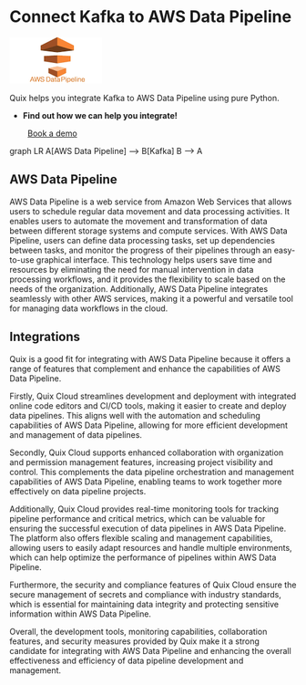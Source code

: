 # Connect Kafka to AWS Data Pipeline

![](./images/logo_1.jpg)

Quix helps you integrate Kafka to AWS Data Pipeline using pure Python.

<div class="grid cards blog-grid-card" markdown>

- __Find out how we can help you integrate!__

    <a class="md-button md-button--primary" href="https://share.hsforms.com/1iW0TmZzKQMChk0lxd_tGiw4yjw2?__hstc=175542013.2303933fbd746c0ac86d9ccbe9bc9100.1728383268831.1729603416735.1729620918855.31&__hssc=175542013.1.1729620918855&__hsfp=2132701734" target="_blank" style="margin:.5rem;">Book a demo</a>

</div>

graph LR
    A[AWS Data Pipeline] --> B[Kafka]
    B --> A

## AWS Data Pipeline

AWS Data Pipeline is a web service from Amazon Web Services that allows users to schedule regular data movement and data processing activities. It enables users to automate the movement and transformation of data between different storage systems and compute services. With AWS Data Pipeline, users can define data processing tasks, set up dependencies between tasks, and monitor the progress of their pipelines through an easy-to-use graphical interface. This technology helps users save time and resources by eliminating the need for manual intervention in data processing workflows, and it provides the flexibility to scale based on the needs of the organization. Additionally, AWS Data Pipeline integrates seamlessly with other AWS services, making it a powerful and versatile tool for managing data workflows in the cloud.

## Integrations

Quix is a good fit for integrating with AWS Data Pipeline because it offers a range of features that complement and enhance the capabilities of AWS Data Pipeline. 

Firstly, Quix Cloud streamlines development and deployment with integrated online code editors and CI/CD tools, making it easier to create and deploy data pipelines. This aligns well with the automation and scheduling capabilities of AWS Data Pipeline, allowing for more efficient development and management of data pipelines.

Secondly, Quix Cloud supports enhanced collaboration with organization and permission management features, increasing project visibility and control. This complements the data pipeline orchestration and management capabilities of AWS Data Pipeline, enabling teams to work together more effectively on data pipeline projects.

Additionally, Quix Cloud provides real-time monitoring tools for tracking pipeline performance and critical metrics, which can be valuable for ensuring the successful execution of data pipelines in AWS Data Pipeline. The platform also offers flexible scaling and management capabilities, allowing users to easily adapt resources and handle multiple environments, which can help optimize the performance of pipelines within AWS Data Pipeline.

Furthermore, the security and compliance features of Quix Cloud ensure the secure management of secrets and compliance with industry standards, which is essential for maintaining data integrity and protecting sensitive information within AWS Data Pipeline.

Overall, the development tools, monitoring capabilities, collaboration features, and security measures provided by Quix make it a strong candidate for integrating with AWS Data Pipeline and enhancing the overall effectiveness and efficiency of data pipeline development and management.

